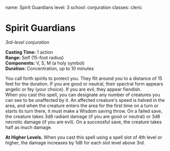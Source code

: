 name: Spirit Guardians
level: 3
school: conjuration
classes: cleric

# Spirit Guardians 
_3rd-level conjuration_ 

**Casting Time:** 1 action    
**Range:** Self (15-foot radius)    
**Components:** V, S, M (a holy symbol)    
**Duration:** Concentration, up to 10 minutes 

You call forth spirits to protect you. They flit around you to a distance of 15 feet for the duration. If you are good or neutral, their spectral form appears angelic or fey (your choice). If you are evil, they appear fiendish.    
When you cast this spell, you can designate any number of creatures you can see to be unaffected by it. An affected creature's speed is halved in the area, and when the creature enters the area for the first time on a turn or starts its turn there, it must make a Wisdom saving throw. On a failed save, the creature takes 3d8 radiant damage (if you are good or neutral) or 3d8 necrotic damage (if you are evil). On a successful save, the creature takes half as much damage. 

**At Higher Levels.** When you cast this spell using a spell slot of 4th level or higher, the damage increases by 1d8 for each slot level above 3rd. 
